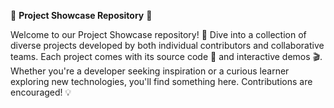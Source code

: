 🌟 **Project Showcase Repository** 🌟

Welcome to our Project Showcase repository! 🚀 Dive into a collection of diverse projects developed by both individual contributors and collaborative teams. Each project comes with its source code 📁 and interactive demos 🎬. Whether you're a developer seeking inspiration or a curious learner exploring new technologies, you'll find something here. Contributions are encouraged! 💡
